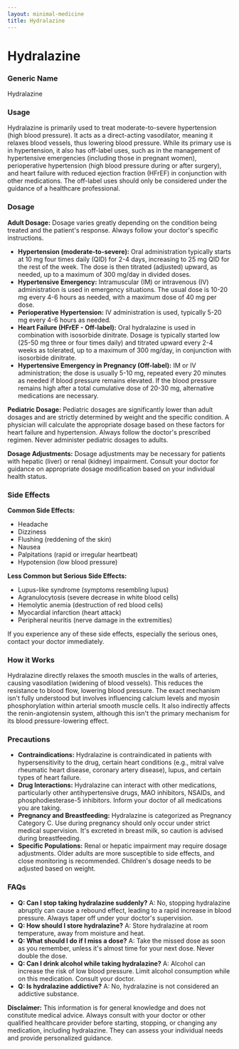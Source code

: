 ```yaml
---
layout: minimal-medicine
title: Hydralazine
---
```


# Hydralazine
### Generic Name
Hydralazine

### Usage
Hydralazine is primarily used to treat moderate-to-severe hypertension (high blood pressure).  It acts as a direct-acting vasodilator, meaning it relaxes blood vessels, thus lowering blood pressure.  While its primary use is in hypertension, it also has off-label uses, such as in the management of hypertensive emergencies (including those in pregnant women), perioperative hypertension (high blood pressure during or after surgery), and heart failure with reduced ejection fraction (HFrEF) in conjunction with other medications.  The off-label uses should only be considered under the guidance of a healthcare professional.

### Dosage

**Adult Dosage:**  Dosage varies greatly depending on the condition being treated and the patient's response.  Always follow your doctor's specific instructions.

* **Hypertension (moderate-to-severe):** Oral administration typically starts at 10 mg four times daily (QID) for 2-4 days, increasing to 25 mg QID for the rest of the week.  The dose is then titrated (adjusted) upward, as needed, up to a maximum of 300 mg/day in divided doses.  
* **Hypertensive Emergency:**  Intramuscular (IM) or intravenous (IV) administration is used in emergency situations.  The usual dose is 10-20 mg every 4-6 hours as needed, with a maximum dose of 40 mg per dose.
* **Perioperative Hypertension:** IV administration is used, typically 5-20 mg every 4-6 hours as needed.
* **Heart Failure (HFrEF - Off-label):**  Oral hydralazine is used in combination with isosorbide dinitrate.  Dosage is typically started low (25-50 mg three or four times daily) and titrated upward every 2-4 weeks as tolerated, up to a maximum of 300 mg/day, in conjunction with isosorbide dinitrate.
* **Hypertensive Emergency in Pregnancy (Off-label):**  IM or IV administration; the dose is usually 5-10 mg, repeated every 20 minutes as needed if blood pressure remains elevated.  If the blood pressure remains high after a total cumulative dose of 20-30 mg, alternative medications are necessary.

**Pediatric Dosage:**  Pediatric dosages are significantly lower than adult dosages and are strictly determined by weight and the specific condition.  A physician will calculate the appropriate dosage based on these factors for heart failure and hypertension.  Always follow the doctor's prescribed regimen.  Never administer pediatric dosages to adults.

**Dosage Adjustments:** Dosage adjustments may be necessary for patients with hepatic (liver) or renal (kidney) impairment.  Consult your doctor for guidance on appropriate dosage modification based on your individual health status.

### Side Effects

**Common Side Effects:**

* Headache
* Dizziness
* Flushing (reddening of the skin)
* Nausea
* Palpitations (rapid or irregular heartbeat)
* Hypotension (low blood pressure)

**Less Common but Serious Side Effects:**

* Lupus-like syndrome (symptoms resembling lupus)
* Agranulocytosis (severe decrease in white blood cells)
* Hemolytic anemia (destruction of red blood cells)
* Myocardial infarction (heart attack)
* Peripheral neuritis (nerve damage in the extremities)

If you experience any of these side effects, especially the serious ones, contact your doctor immediately.

### How it Works
Hydralazine directly relaxes the smooth muscles in the walls of arteries, causing vasodilation (widening of blood vessels). This reduces the resistance to blood flow, lowering blood pressure.  The exact mechanism isn't fully understood but involves influencing calcium levels and myosin phosphorylation within arterial smooth muscle cells.  It also indirectly affects the renin-angiotensin system, although this isn't the primary mechanism for its blood pressure-lowering effect.

### Precautions

* **Contraindications:** Hydralazine is contraindicated in patients with hypersensitivity to the drug, certain heart conditions (e.g., mitral valve rheumatic heart disease, coronary artery disease), lupus, and certain types of heart failure.
* **Drug Interactions:** Hydralazine can interact with other medications, particularly other antihypertensive drugs, MAO inhibitors, NSAIDs, and phosphodiesterase-5 inhibitors.  Inform your doctor of all medications you are taking.
* **Pregnancy and Breastfeeding:** Hydralazine is categorized as Pregnancy Category C.  Use during pregnancy should only occur under strict medical supervision. It's excreted in breast milk, so caution is advised during breastfeeding.
* **Specific Populations:**  Renal or hepatic impairment may require dosage adjustments.  Older adults are more susceptible to side effects, and close monitoring is recommended.  Children's dosage needs to be adjusted based on weight.


### FAQs

* **Q: Can I stop taking hydralazine suddenly?** A: No, stopping hydralazine abruptly can cause a rebound effect, leading to a rapid increase in blood pressure. Always taper off under your doctor's supervision.
* **Q: How should I store hydralazine?** A: Store hydralazine at room temperature, away from moisture and heat.
* **Q: What should I do if I miss a dose?** A: Take the missed dose as soon as you remember, unless it's almost time for your next dose.  Never double the dose.
* **Q:  Can I drink alcohol while taking hydralazine?** A: Alcohol can increase the risk of low blood pressure.  Limit alcohol consumption while on this medication.  Consult your doctor.
* **Q:  Is hydralazine addictive?** A: No, hydralazine is not considered an addictive substance.


**Disclaimer:** This information is for general knowledge and does not constitute medical advice.  Always consult with your doctor or other qualified healthcare provider before starting, stopping, or changing any medication, including hydralazine.  They can assess your individual needs and provide personalized guidance.
